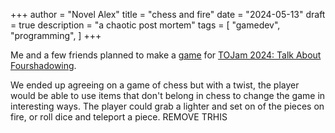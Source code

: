 +++
author = "Novel Alex"
title = "chess and fire"
date = "2024-05-13"
draft = true
description = "a chaotic post mortem"
tags = [
    "gamedev", "programming",
]
+++

Me and a few friends planned to make a [game](https://zoeeechu.itch.io/pyro-check) 
for [TOJam 2024: Talk About Fourshadowing](https://www.tojam.ca/). 

We ended up agreeing on a game of chess but with a twist, the player would be able to use items that don't belong in 
chess to change the game in interesting ways. The player could grab a lighter and set on of the pieces on fire, or roll 
dice and teleport a piece. REMOVE TRHIS

